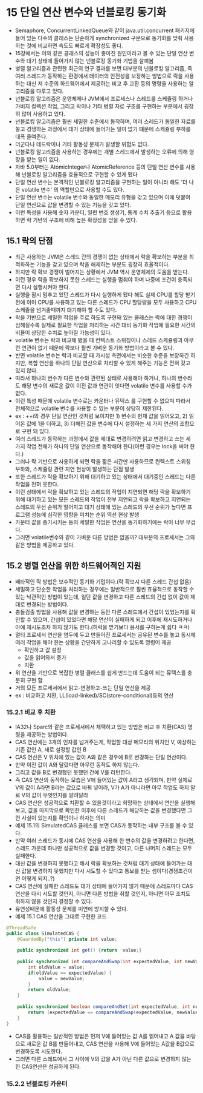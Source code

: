 # 15 단일 연산 변수와 넌블로킹 동기화
- Semaphore, ConcurrentLinkedQueue와 같이 java.util.concurrent 패키지에 들어 있는 다수의 클래스는 단순하게 synchronized 구문으로 동기화를 맞춰 사용하는 것에 비교하면 속도도 빠르게 확장성도 좋다.
- 15장에서는 이와 같은 클래스의 성능이 좋아진 원인이라고 볼 수 있는 단일 연산 변수와 대기 상태에 들어가지 않는 넌블로킹 동기화 기법을 살펴봄
- 병렬 알고리즘과 관련한 최근의 연구 결과를 보면 대부분의 넌블로킹 알고리즘, 즉 여러 스레드가 동작하는 환경에서 데이터의 안전성을 보장하는 방법으로 락을 사용하는 대신 저 수준의 하드웨어에서 제공하는 비교 후 교환 등의 명령을 사용하는 알고리즘을 다루고 있다.
- 넌블로킹 알고리즘은 운영체제나 JVM에서 프로세스나 스레드를 스케쥴링 하거나 가비지 컬렉션 작업, 그리고 락이나 기타 병렬 자료 구조를 구현하는 부분에서 굉장히 많이 사용하고 있다.
- 넌블로킹 알고리즘은 훨씬 세밀한 수준에서 동작하며, 여러 스레드가 동일한 자료를 놓고 경쟁하는 과정에서 대기 상태에 들어가는 일이 없기 떄문에 스케쥴링 부하를 대폭 줄여준다.
- 더군다나 데드락이나 기타 활동성 문제가 발생할 위험도 없다.
- 넌블로킹 알고리즘을 사용하는 경우에는 개별 스레드에서 발생하는 오류에 의해 영향을 받는 일이 없다.
- 자바 5.0부터는 AtomicInteger나 AtomicReference 등의 단일 연산 변수를 사용해 넌블로킹 알고리즘을 효율적으로 구현할 수 있게 됐다
- 단일 연산 변수는 본격적인 넌블로킹 알고리즘을 구현하는 일이 아니라 해도 '더 나은 volatile 변수' 의 역할만으로 사용할 수도 있다.
- 단일 연산 변수는 volatile 변수와 동일한 메모리 유형을 갖고 있으며 이에 덧붙여 단일 연산으로 값을 변경할 수 있는 기능을 갖고 있다.
- 이런 특성을 사용해 숫자 카운터, 일련 번호 생성기, 통계 수치 추출기 등으로 활용하면 락 기반의 구조에 비해 높은 확장성을 얻을 수 있다.

## 15.1 락의 단점
- 최근 사용하는 JVM은 스레드 간의 경쟁이 없는 상태에서 락을 확보하는 부분을 최적화하는 기능을 갖고 있으며 락을 해제하는 부분도 굉장히 효율적이다.
- 하지만 락 확보 경쟁이 벌어지는 상황에서 JVM 역시 운영체제의 도움을 받는다.
- 이런 경우 락을 확보하지 못한 스레드는 실행을 멈춰야 하며 나중에 조건이 충족되면 다시 실행시켜야 한다.
- 실행을 잠시 멈추고 있던 스레드가 다시 실행하게 됐다 해도 실제 CPU를 할당 받기 전에 이미 CPU를 사용하고 있는 다른 스레드가 CPU 할당량을 모두 사용하고 CPU 스케쥴을 넘겨줄때까지 대기해야 할 수도 있다.
- 락을 기반으로 세밀한 작업을 주로 하도록 구현돼 있는 클래스는 락에 대한 경쟁이 심해질수록 실제로 필요한 작업을 처리하는 시간 대비 동기화 작업에 필요한 시간의 비율이 상당한 수치로 높아질 가능성이 있다.
- volatile 변수는 락과 비교해 봤을 때 컨텍스트 스위칭이나 스레드 스케쥴링과 아무런 연관이 없기 때문에 락보다 훨씬 가벼운 동기화 방법이라고 볼 수 있다. 
- 반면 volatile 변수는 락과 비교할 때 가시성 측면에서는 비슷한 수준을 보장하긴 하지만, 복합 연산을 하나의 단일 연산으로 처리할 수 있게 해주는 기능은 전혀 갖고 있지 않다.
- 따라서 하나의 변수가 다른 변수와 관련된 상태로 사용해야 하거나, 하나의 변수라도 해당 변수의 새로운 값이 이전 값과 연관이 잇다면 volatile 변수를 사용할 수가 없다.
- 이런 특성 때문에 volatile 변수로는 카운터나 뮤텍스 를 구현할 수 없으며 따라서 전체적으로 volatile 변수를 사용할 수 있는 부분이 상당히 제한된다.
- ex : ++i의 경우 단일 연산인 것처럼 보이지만 1) 변수의 현재 값을 읽어오고, 2) 읽어온 값에 1을 더하고, 3) 더해진 값을 변수에 다시 설정하는 세 가지 연산의 조합으로 구현 돼 있다.
- 여러 스레드가 동작하는 과정에서 값을 제대로 변경하려면 읽고 변경하고 쓰는 세 가지 작업 전체가 하나의 단일 연산으로 동작해야 한다(이런 경우는 lock을 써야 한다.)
- 그러나 락 기반으로 사용하게 되면 락을 짧은 시간만 사용하므로 컨텍스트 스위칭 부하와, 스케쥴링 관련 지연 현상이 발생하는 단점 발생
- 또한 스레드가 락을 확보하기 위해 대기하고 있는 상태에서 대기중인 스레드는 다른 작업을 전혀 못한다.
- 이런 상태에서 락을 확보하고 있는 스레드의 작업이 지연되면 해당 락을 확보하기 위해 대기하고 있는 모든 스레드의 작업이 전부 지연되고 락을 확보하고 지연되는 스레드의 우선 순위가 떨어지고 대기 상태에 있는 스레드의 우선 순위가 높다면 프로그램 성능에 심각한 영향을 미치는 순위 역선 현상 발생
- 카운터 값을 증가시키는 등의 세밀한 작업은 연산을 동기화하기에는 락이 너무 무겁다.
- 그러면 volatile변수와 같이 가벼운 다른 방법은 없을까? 대부분의 프로세서는 그와 같은 방법을 제공하고 있다.

## 15.2 병렬 연산을 위한 하드웨어적인 지원
- 배타적인 락 방법은 보수적인 동기화 기멉이다.(락 확보시 다른 스레드 간섭 없음)
- 세밀하고 단순한 작업을 처리하는 경우에는 일반적으로 훨씬 효율적으로 동작할 수 있는 낙관적인 방법이 있는데, 일단 값을 변경하고 다른 스레드의 간섭 없이 값이 제대로 변경되는 방법이다.
- 충돌검출 방법을 사용해 값을 변경하는 동안 다른 스레드에서 간섭이 있었는지를 확인할 수 있으며, 간섭이 있었다면 해당 연산이 실패하게 되고 이후에 재시도하거나 아예 재시도조차 하지 않기도 한다.(허락을 받기보다 용서를 구하는게 쉽다 ㅋㅋ)
- 멀티 프로세서 연산을 염두에 두고 만들어진 프로세서는 공유된 변수를 놓고 동시에 여러 작업을 해야 한는 상황을 간단하게 고나리할 수 있도록 명령어 제공
    - 확인하고 값 설정
    - 값을 읽어와서 증가
    - 치환
- 위 연산을 기반으로 복잡한 병렬 클래스를 쉽게 만드는데 도움이 되는 뮤텍스를 충분히 구현 함
- 거의 모든 프로세서에서 읽고-변경하고-쓰는 단일 연산을 제공
- ex : 비교하고 치환, LL(load-linked)/SC(store-conditional)등의 연산

### 15.2.1 비교 후 치환
- IA32나 Sparc와 같은 프로세서에서 채택하고 있는 방법은 비교 후 치환(CAS) 명령을 제공하는 방법이다.
- CAS 연산에는 3개의 인자를 넘겨주는게, 작업할 대상 메모리의 위치인 V, 예상하는 기존 값인 A, 새로 설정할 값인 B
- CAS 연산은 V 위치에 있는 값이 A와 같은 경우에 B로 변경하는 단일 연산이다.
- 만약 이전 값이 A와 달랐다면 아무런 동작도 하지 않는다.
- 그리고 값을 B로 변경했던 못했던 간에 V를 리턴한다.
- 즉 CAS 연산의 동작하는 모습은 V에 들어있는 값이 A라고 생각되며, 만약 실제로 V의 값이 A라면 B라는 값으로 바꿔 넣어라, V가 A가 아니라면 아무 작업도 하지 말로 V의 값이 무엇인지를 알려달라
- CAS 연산은 성공적으로 치환할 수 있을것이라고 희망하는 상태에서 연산을 실행해보고, 값을 마지막으로 확인한 이후에 다른 스레드가 해당하는 값을 변경했다면 그런 사실이 있는지를 확인이나 하자는 의미
- 예제 15.1의 SimulatedCAS 클래스를 보면 CAS가 동작하는 내부 구조를 볼 수 있다.
- 만약 여러 스레드가 동시에 CAS 연산을 사용해 한 변수의 값을 변경하려고 한다면, 스레드 가운데 하나만 성공적으로 값을 변경할 것이고, 다른 나머지 스레드는 모두 실패한다.
- 대신 값을 변경하지 못했다고 해서 락을 확보하는 것처럼 대기 상태에 들어가는 대신 값을 변경하지 못했지만 다시 시도할 수 있다고 통보를 받는 셈이다(경쟁조건이면 어떻게 되지..?)
- CAS 연산에 실패한 스레드도 대기 상태에 들어가지 않기 때문에 스레드마다 CAS 연산을 다시 시도할 것인지, 아니면 다른 방법을 취할 것인지, 아니면 아무 조치도 취하지 않을 것인지 결정할 수 있다.
- 유연성때문에 활동성 문제를 미연에 방지할 수 있다.
- 예제 15.1 CAS 연산을 그대로 구현한 코드
~~~java
@ThreadSafe
public class SimulatedCAS {
    @GuardedBy("this") private int value;
    
    public synchronized int get() {return  value;}
    
    public synchronized int compareAndSwap(int expectedValue, int newValue) {
        int oldValue = value;
        if(oldValue == expectedValue) {
            value = newValue;
        }
        return oldValue;
    }
    
    public synchronized boolean compareAndSet(int expectedValue, int newValue) {
        return (expectedValue == compareAndSwap(expectedValue, newValue));
    }
}
~~~
- CAS를 활용하는 일반적인 방법은 먼저 V에 들어있는 값 A를 읽어내고 A 값을 바탕으로 새로운 값 B를 만들어내고, CAS 연산을 사용해 V에 들어있는 A값을 B값으로 변경하도록 시도한다.
- 그러면 다른 스레드에서 그 사이에 V의 값을 A가 아닌 다른 값으로 변경하지 않는 한 CAS연산은 성공하게 된다.

### 15.2.2 넌블로킹 카운터